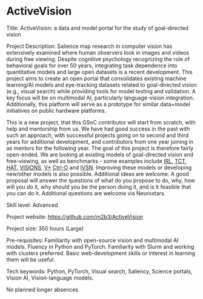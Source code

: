 # ActiveVision

Title: ActiveVision: a data and model portal for the study of goal-directed vision

Project Description: Salience map research in computer vision has extensively examined where human observers look in images and videos during free viewing. Despite cognitive psychology recognizing the role of behavioral goals for over 50 years, integrating task dependence into quantitative models and large open datasets is a recent development. This project aims to create an open portal that consolidates existing machine learning/AI models and eye-tracking datasets related to goal-directed vision (e.g., visual search) while providing tools for model testing and validation. A key focus will be on multimodal AI, particularly language-vision integration. Additionally, this platform will serve as a prototype for similar data+model initiatives on public hardware platforms.

This is a new project, that this GSoC contributor will start from scratch, with help and mentorship from us. We have had good success in the past with such an approach, with successful projects going on to second and third years for additional development, and contributors from one year joining in as mentors for the following year. The goal of this project is therefore fairly open-ended. We are looking at existing models of goal-directed vision and free-viewing, as well as benchmarks - some examples include [IRL](https://github.com/cvlab-stonybrook/Scanpath_Prediction), [TCT](https://arxiv.org/abs/2211.13470), [HAT](https://github.com/cvlab-stonybrook/HAT), [VISIONS](https://github.com/NeuroLIAA/visions), [V*](https://vstar-seal.github.io/) [Ctrl-O](https://ctrl-o-paper.github.io/) and [IVSN](https://www.nature.com/articles/s41467-018-06217-x). Improving these models or developing new/other models is also possible. Additional ideas are welcome. A good proposal will answer the questions of what do you propose to do, why, how will you do it, why should you be the person doing it, and is it feasible that you can do it. Additional questions are welcome via Neurostars.

Skill level: Advanced

Project website: https://github.com/m2b3/ActiveVision

Project size: 350 hours (Large)

Pre-requisites: Familiarity with open-source vision and multimodal AI models. Fluency in Python and PyTorch. Familiarity with Slurm and working with clusters preferred. Basic web-development skills or interest in learning them will be useful.

Tech keywords: Python, PyTorch, Visual search, Saliency, Science portals, Vision  AI, Vision-language models.

No planned longer absences


